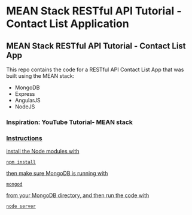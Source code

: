 # MEAN Stack RESTful API Tutorial - Contact List Application
<h2>MEAN Stack RESTful API Tutorial - Contact List App</h2>

This repo contains the code for a RESTful API Contact List App that was built using the MEAN stack:

<ul>
<li>MongoDB</li>
<li>Express</li>
<li>AngularJS</li>
<li>NodeJS</li>
</ul>

<h3>Inspiration: YouTube Tutorial- MEAN stack</h3>

<h4><a href="https://www.youtube.com/watch?v=kHV7gOHvNdk&index=1&list=PLX2HoWE32I8Nkzw2TqcifObuhgJZz8a0U"></h4>

<h3>Instructions</h3>

install the Node modules with

    npm install

then make sure MongoDB is running with

    mongod

from your MongoDB directory, and then run the code with 

    node server

